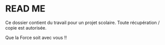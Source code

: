 # **READ ME**

Ce dossier contient du travail pour un projet scolaire.
Toute récupération / copie est autorisée.


Que la Force soit avec vous !!
